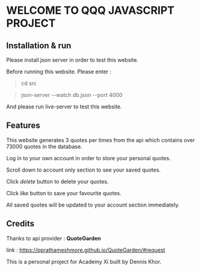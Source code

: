 # WELCOME TO QQQ JAVASCRIPT PROJECT

## Installation & run

Please install json server in order to test this website.

Before running this website. Please enter :

> cd src

> json-server --watch db.json --port 4000

And please run live-server to test this website.

## Features

This website generates 3 quotes per times from the api which contains over 73000 quotes in the database.

Log in to your own account in order to store your personal quotes.

Scroll down to account only section to see your saved quotes.

Click _delete_ button to delete your quotes.

Click _like_ button to save your favourite quotes.

All saved quotes will be updated to your account section immediately.

## Credits

Thanks to api provider : **QuoteGarden**

link : https://pprathameshmore.github.io/QuoteGarden/#request

This is a personal project for Academy Xi built by Dennis Khor.
